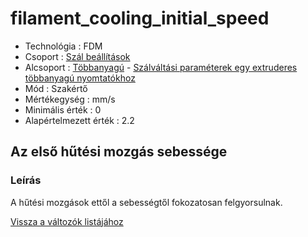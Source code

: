 # filament\_cooling\_initial\_speed

* Technológia : FDM
* Csoport : [Szál beállítások](../filament_settings/filament_settings.md)
* Alcsoport : [Többanyagú](../filament_settings/filament_settings.md#multimatériaux) - [Szálváltási paraméterek egy extruderes többanyagú nyomtatókhoz](filament_cooling_initial_speed.md)
* Mód : Szakértő
* Mértékegység : mm/s
* Minimális érték :  0
* Alapértelmezett érték : 2.2

## Az első hűtési mozgás sebessége

### Leírás

A hűtési mozgások ettől a sebességtől fokozatosan felgyorsulnak.

[Vissza a változók listájához](../../variable_list)

